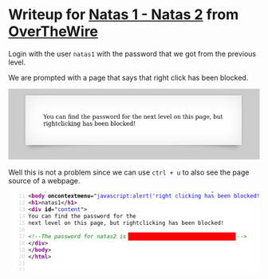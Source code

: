 # Writeup for [Natas 1 - Natas 2](http://natas1.natas.labs.overthewire.org) from [OverTheWire](https://overthewire.org)

Login with the user `natas1` with the password that we got from the previous level.

We are prompted with a page that says that right click has been blocked.

![page.png](./img/page.png)

Well this is not a problem since we can use `ctrl + u` to also see the page source of a webpage.

![password.png](./img/password.png)